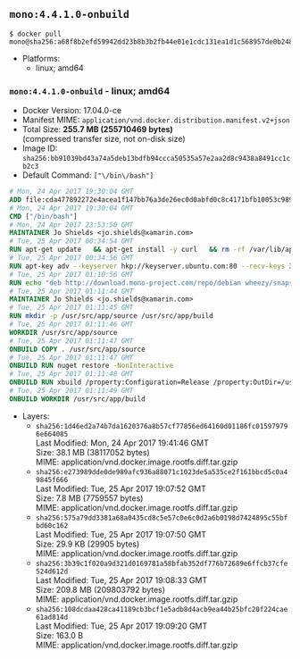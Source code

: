 ## `mono:4.4.1.0-onbuild`

```console
$ docker pull mono@sha256:a68f8b2efd59942dd23b8b3b2fb44e01e1cdc131ea1d1c568957de0b24819ee3
```

-	Platforms:
	-	linux; amd64

### `mono:4.4.1.0-onbuild` - linux; amd64

-	Docker Version: 17.04.0-ce
-	Manifest MIME: `application/vnd.docker.distribution.manifest.v2+json`
-	Total Size: **255.7 MB (255710469 bytes)**  
	(compressed transfer size, not on-disk size)
-	Image ID: `sha256:bb91039bd43a74a5deb13bdfb94ccca50535a57e2aa2d8c9438a8491cc1cb2c3`
-	Default Command: `["\/bin\/bash"]`

```dockerfile
# Mon, 24 Apr 2017 19:30:04 GMT
ADD file:cda477892272e4acea1f147bb76a3de26ec0d0abfd0c8c4171bfb10053c98985 in / 
# Mon, 24 Apr 2017 19:30:04 GMT
CMD ["/bin/bash"]
# Mon, 24 Apr 2017 23:53:50 GMT
MAINTAINER Jo Shields <jo.shields@xamarin.com>
# Tue, 25 Apr 2017 00:34:54 GMT
RUN apt-get update   && apt-get install -y curl   && rm -rf /var/lib/apt/lists/*
# Tue, 25 Apr 2017 00:34:56 GMT
RUN apt-key adv --keyserver hkp://keyserver.ubuntu.com:80 --recv-keys 3FA7E0328081BFF6A14DA29AA6A19B38D3D831EF
# Tue, 25 Apr 2017 01:10:56 GMT
RUN echo "deb http://download.mono-project.com/repo/debian wheezy/snapshots/4.4.1.0 main" > /etc/apt/sources.list.d/mono-xamarin.list   && apt-get update   && apt-get install -y binutils mono-devel ca-certificates-mono fsharp mono-vbnc nuget referenceassemblies-pcl   && rm -rf /var/lib/apt/lists/* /tmp/*
# Tue, 25 Apr 2017 01:11:44 GMT
MAINTAINER Jo Shields <jo.shields@xamarin.com>
# Tue, 25 Apr 2017 01:11:45 GMT
RUN mkdir -p /usr/src/app/source /usr/src/app/build
# Tue, 25 Apr 2017 01:11:46 GMT
WORKDIR /usr/src/app/source
# Tue, 25 Apr 2017 01:11:47 GMT
ONBUILD COPY . /usr/src/app/source
# Tue, 25 Apr 2017 01:11:47 GMT
ONBUILD RUN nuget restore -NonInteractive
# Tue, 25 Apr 2017 01:11:48 GMT
ONBUILD RUN xbuild /property:Configuration=Release /property:OutDir=/usr/src/app/build/
# Tue, 25 Apr 2017 01:11:49 GMT
ONBUILD WORKDIR /usr/src/app/build
```

-	Layers:
	-	`sha256:1d46ed2a74b7da1620376a8b57cf77856ed64160d01186fc015979796e664085`  
		Last Modified: Mon, 24 Apr 2017 19:41:46 GMT  
		Size: 38.1 MB (38117052 bytes)  
		MIME: application/vnd.docker.image.rootfs.diff.tar.gzip
	-	`sha256:e273989dde0de989afc936a88071c1023de5a535ce2f161bbcd5c0a49845f666`  
		Last Modified: Tue, 25 Apr 2017 19:07:52 GMT  
		Size: 7.8 MB (7759557 bytes)  
		MIME: application/vnd.docker.image.rootfs.diff.tar.gzip
	-	`sha256:575a79dd3381a68a0435cd8c5e57c0e6c0d2a6b0198d7424895c55bfbd60c162`  
		Last Modified: Tue, 25 Apr 2017 19:07:50 GMT  
		Size: 29.9 KB (29905 bytes)  
		MIME: application/vnd.docker.image.rootfs.diff.tar.gzip
	-	`sha256:3b39c1f020a9d321d0169781a58bfab352df776b72689e6ffcb37cfe524d612d`  
		Last Modified: Tue, 25 Apr 2017 19:08:33 GMT  
		Size: 209.8 MB (209803792 bytes)  
		MIME: application/vnd.docker.image.rootfs.diff.tar.gzip
	-	`sha256:108dcdaa428ca41189cb3bcf1e5adb8d4acb9ea44b25bfc20f224cae61ad814d`  
		Last Modified: Tue, 25 Apr 2017 19:09:20 GMT  
		Size: 163.0 B  
		MIME: application/vnd.docker.image.rootfs.diff.tar.gzip
